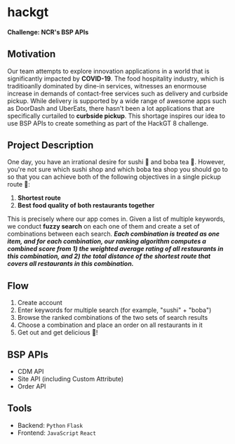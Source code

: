 # hackgt
#### Challenge: NCR's BSP APIs

## Motivation
Our team attempts to explore innovation applications in a world that is significantly impacted by **COVID-19**. The food hospitality industry, which is traditioanlly dominated by dine-in services, witnesses an enormouse increase in demands of contact-free services such as delivery and curbside pickup. While delivery is supported by a wide range of awesome apps such as DoorDash and UberEats, there hasn't been a lot applications that are specifically curtailed to **curbside pickup**. This shortage inspires our idea to use BSP APIs to create something as part of the HackGT 8 challenge.

## Project Description
One day, you have an irrational desire for sushi :sushi: and boba tea :bubble_tea:. However, you're not sure which sushi shop and which boba tea shop you should go to so that you can achieve both of the following objectives in a single pickup route :car::
1. **Shortest route**
2. **Best food quality of both restaurants together**

This is precisely where our app comes in. Given a list of multiple keywords, we conduct **fuzzy search** on each one of them and create a set of combinations between each search. **_Each combination is treated as one item, and for each combination, our ranking algorithm computes a combined score from 1) the weighted average rating of all restaurants in this combination, and 2) the total distance of the shortest route that covers all restaurants in this combination._**

## Flow
1. Create account
2. Enter keywords for multiple search (for example, "sushi" + "boba")
3. Browse the ranked combinations of the two sets of search results
4. Choose a combination and place an order on all restaurants in it
5. Get out and get delicious :car:!

## BSP APIs
* CDM API
* Site API (including Custom Attribute)
* Order API

## Tools
* Backend: ```Python``` ```Flask```
* Frontend: ```JavaScript``` ```React```
